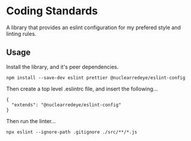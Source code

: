 # Coding Standards

A library that provides an eslint configuration for my prefered style and linting rules.

## Usage

Install the library, and it's peer dependencies.

```
npm install --save-dev eslint prettier @nuclearredeye/eslint-config
```

Then create a top level .eslintrc file, and insert the following...

```
{
  "extends": "@nuclearredeye/eslint-config"
}
```

Then run the linter...

```
npx eslint --ignore-path .gitignore ./src/**/*.js
```
